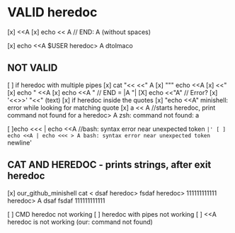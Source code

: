 

# VALID heredoc

[x] <<A
[x] echo <<             A			//  END: A (without spaces) 


[x] echo <<A $USER
	heredoc> A
	dtolmaco


## NOT VALID 
[ ] if heredoc with multiple pipes
[x] cat "<< <<" A
[x] """ echo <<A
[x]  <<"
[x] echo " <<A
[x] echo  <<A     "				    //  END = |A     "| 
[X] echo <<"A"						// Error?
[x] '<<>>' "<<" (text)
[x] if heredoc inside the quotes
[x] "echo <<A" minishell: error while looking for matching quote
[x]	a << A						//starts heredoc, print command not found for a
	heredoc> A
	zsh: command not found: a

[ ]echo <<< | echo <<A			//bash: syntax error near unexpected token `|'
[ ] echo <<A | echo <<<
		> A
		bash: syntax error near unexpected token `newline'


## CAT AND HEREDOC -  prints  strings, after exit heredoc

[x] our_github_minishell cat <<A
    heredoc> dsaf
    heredoc> fsdaf
    heredoc> 111111111111
    heredoc> A
    dsaf
    fsdaf
    111111111111

[ ] CMD heredoc not working
[ ] heredoc  with pipes not working
[ ] <<A heredoc is not working (our: command not found)




